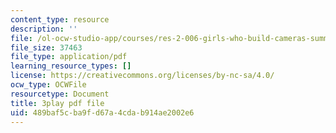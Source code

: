 ```yaml
---
content_type: resource
description: ''
file: /ol-ocw-studio-app/courses/res-2-006-girls-who-build-cameras-summer-2016/489baf5cba9fd67a4cdab914ae2002e6_bnYD88uNtwY.pdf
file_size: 37463
file_type: application/pdf
learning_resource_types: []
license: https://creativecommons.org/licenses/by-nc-sa/4.0/
ocw_type: OCWFile
resourcetype: Document
title: 3play pdf file
uid: 489baf5c-ba9f-d67a-4cda-b914ae2002e6
---
```

